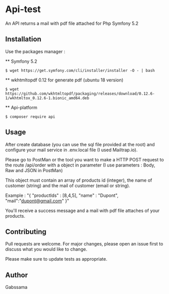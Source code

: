 # Api-test
An API returns a mail with pdf file attached for Php Symfony 5.2

## Installation

Use the packages manager :

** Symfony 5.2

``$ wget https://get.symfony.com/cli/installer/installer -O - | bash``

** wkhtmltopdf 0.12 for generate pdf (ubuntu 18 version)

``$ wget https://github.com/wkhtmltopdf/packaging/releases/download/0.12.6-1/wkhtmltox_0.12.6-1.bionic_amd64.deb`` 

** Api-platform

``$ composer require api``

## Usage

After create database (you can use the sql file provided at the root) and configure your mail service in .env.local file (I used Mailtrap.io).

Please go to PostMan or the tool you want to make a HTTP POST request to the route /api/order with a object in parameter (I use parameters : Body, Raw and JSON in PostMan)

This object must contain an array of products id (integer), the name of customer (string) and the mail of customer (email or string).

Example : "{
    "productIds" : [8,4,5],
    "name" : "Dupont",
    "mail":"dupont@gmail.com"
}"

You'll receive a success message and a mail with pdf file attaches of your products.
## Contributing
Pull requests are welcome. For major changes, please open an issue first to discuss what you would like to change.

Please make sure to update tests as appropriate.

## Author
Gabssama
